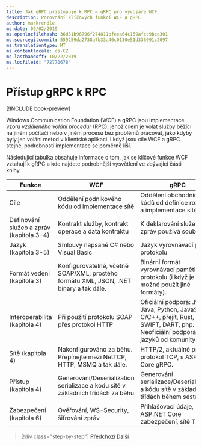 ```yaml
---
title: Jak gRPC přistupuje k RPC – gRPC pro vývojáře WCF
description: Porovnání klíčových funkcí WCF a gRPC.
author: markrendle
ms.date: 09/02/2019
ms.openlocfilehash: 36d51b96796f274811bfeea64c159afcc9bce301
ms.sourcegitcommit: 559259da2738a7b33a46c0130e51d336091c2097
ms.translationtype: MT
ms.contentlocale: cs-CZ
ms.lasthandoff: 10/22/2019
ms.locfileid: "72770678"
---
```

# <a name="how-grpc-approaches-rpc"></a>Přístup gRPC k RPC

[!INCLUDE [book-preview](../../../includes/book-preview.md)]

Windows Communication Foundation (WCF) a gRPC jsou implementace vzoru *vzdáleného volání procedur* (RPC), jehož cílem je volat služby běžící na jiném počítači nebo v jiném procesu bez problémů pracovat, jako kdyby byly jen volání metod v klientské aplikaci. I když jsou cíle WCF a gRPC stejné, podrobnosti implementace se poměrně liší.

Následující tabulka obsahuje informace o tom, jak se klíčové funkce WCF vztahují k gRPC a kde najdete podrobnější vysvětlení ve zbývající části knihy.

| Funkce | WCF | gRPC |
| -------- | --- | ---- |
| Cíle | Oddělení podnikového kódu od implementace sítě | Oddělení obchodních kódů od definice rozhraní a implementace sítě |
| Definování služeb a zpráv (kapitola 3-4)  | Kontrakt služby, kontrakt operace a data kontraktu | K deklarování služeb a zpráv používá soubor. |
| Jazyk (kapitola 3-5) | Smlouvy napsané C# nebo Visual Basic | Jazyk vyrovnávací paměti protokolu |
| Formát vedení (kapitola 3) | Konfigurovatelné, včetně SOAP/XML, prostého formátu XML, JSON, .NET binary a tak dále. | Binární formát vyrovnávací paměti protokolu (i když je možné použít jiné formáty).
| Interoperabilita (kapitola 4) | Při použití protokolu SOAP přes protokol HTTP | Oficiální podpora: .NET, Java, Python, JavaScript, C/C++, přejít, Rust, Ruby, SWIFT, DART, php. Neoficiální podpora jiných jazyků od komunity. |
| Sítě (kapitola 4) | Nakonfigurováno za běhu. Přepínejte mezi NetTCP, HTTP, MSMQ a tak dále. | HTTP/2, aktuálně přes protokol TCP, s ASP.NET Core gRPC. |
| Přístup (kapitola 4) | Generování/Deserialization serializace a kódu sítě v základních třídách za běhu | Generování serializace/Deserialization a kódu sítě v základních třídách během sestavení |
| Zabezpečení (kapitola 6) | Ověřování, WS-Security, šifrování zpráv | Přihlašovací údaje, ASP.NET Core zabezpečení, sítě TLS |

>[!div class="step-by-step"]
>[Předchozí](grpc-overview.md)
>[Další](interface-definition-language.md)
